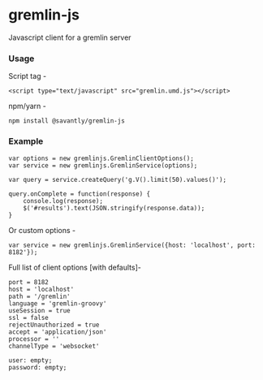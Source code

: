 # gremlin-js
Javascript client for a gremlin server


### Usage 

Script tag -

	<script type="text/javascript" src="gremlin.umd.js"></script>

npm/yarn -	

	npm install @savantly/gremlin-js
	


### Example

	var options = new gremlinjs.GremlinClientOptions();
	var service = new gremlinjs.GremlinService(options);
	
	var query = service.createQuery('g.V().limit(50).values()');
	
	query.onComplete = function(response) {
		console.log(response);
		$('#results').text(JSON.stringify(response.data));
	}
			
			
Or custom options -  

	var service = new gremlinjs.GremlinService({host: 'localhost', port: 8182'});   
			
Full list of client options [with defaults]- 

	port = 8182
	host = 'localhost'
	path = '/gremlin'
	language = 'gremlin-groovy'
	useSession = true
	ssl = false
	rejectUnauthorized = true
	accept = 'application/json'
	processor = ''
	channelType = 'websocket'
	
	user: empty;
	password: empty;
